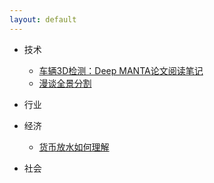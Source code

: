 ```yaml
---
layout: default
---
```


- 技术
    - [车辆3D检测：Deep MANTA论文阅读笔记](https://zhuanlan.zhihu.com/p/25996617)
    - [漫谈全景分割](https://zhuanlan.zhihu.com/p/59141570)

- 行业


- 经济
    - [货币放水如何理解](./blogs/currency_release.html)


- 社会


